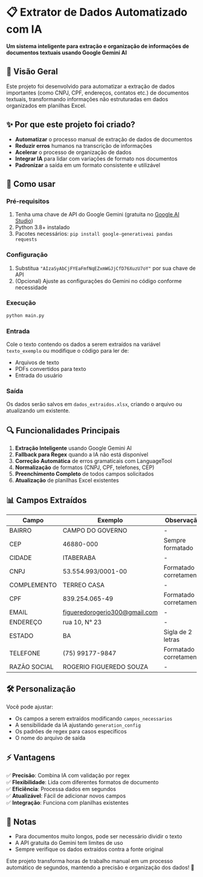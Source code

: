 # 📋 Extrator de Dados Automatizado com IA

**Um sistema inteligente para extração e organização de informações de documentos textuais usando Google Gemini AI**

## 🌟 Visão Geral

Este projeto foi desenvolvido para automatizar a extração de dados importantes (como CNPJ, CPF, endereços, contatos etc.) de documentos textuais, transformando informações não estruturadas em dados organizados em planilhas Excel.

## ✨ Por que este projeto foi criado?

- **Automatizar** o processo manual de extração de dados de documentos
- **Reduzir erros** humanos na transcrição de informações
- **Acelerar** o processo de organização de dados
- **Integrar IA** para lidar com variações de formato nos documentos
- **Padronizar** a saída em um formato consistente e utilizável

## 🚀 Como usar

### Pré-requisitos
1. Tenha uma chave de API do Google Gemini (gratuita no [Google AI Studio](https://aistudio.google.com/))
2. Python 3.8+ instalado
3. Pacotes necessários: `pip install google-generativeai pandas requests`

### Configuração
1. Substitua `"AIzaSyAbCjFYEaFmfNqEZxmWGJjCfD76XuzU7oY"` por sua chave de API
2. (Opcional) Ajuste as configurações do Gemini no código conforme necessidade

### Execução
```bash
python main.py
```

### Entrada
Cole o texto contendo os dados a serem extraídos na variável `texto_exemplo` ou modifique o código para ler de:
- Arquivos de texto
- PDFs convertidos para texto
- Entrada do usuário

### Saída
Os dados serão salvos em `dados_extraidos.xlsx`, criando o arquivo ou atualizando um existente.

## 🔍 Funcionalidades Principais

1. **Extração Inteligente** usando Google Gemini AI
2. **Fallback para Regex** quando a IA não está disponível
3. **Correção Automática** de erros gramaticais com LanguageTool
4. **Normalização** de formatos (CNPJ, CPF, telefones, CEP)
5. **Preenchimento Completo** de todos campos solicitados
6. **Atualização** de planilhas Excel existentes

## 📊 Campos Extraídos

| Campo | Exemplo | Observação |
|-------|---------|------------|
| BAIRRO | CAMPO DO GOVERNO | - |
| CEP | 46880-000 | Sempre formatado |
| CIDADE | ITABERABA | - |
| CNPJ | 53.554.993/0001-00 | Formatado corretamente |
| COMPLEMENTO | TERREO CASA | - |
| CPF | 839.254.065-49 | Formatado corretamente |
| EMAIL | figueredorogerio300@gmail.com | - |
| ENDEREÇO | rua 10, N° 23 | - |
| ESTADO | BA | Sigla de 2 letras |
| TELEFONE | (75) 99177-9847 | Formatado corretamente |
| RAZÃO SOCIAL | ROGERIO FIGUEREDO SOUZA | - |

## 🛠️ Personalização

Você pode ajustar:
- Os campos a serem extraídos modificando `campos_necessarios`
- A sensibilidade da IA ajustando `generation_config`
- Os padrões de regex para casos específicos
- O nome do arquivo de saída

## ⚡ Vantagens

✅ **Precisão**: Combina IA com validação por regex  
✅ **Flexibilidade**: Lida com diferentes formatos de documento  
✅ **Eficiência**: Processa dados em segundos  
✅ **Atualizável**: Fácil de adicionar novos campos  
✅ **Integração**: Funciona com planilhas existentes  

## 📝 Notas

- Para documentos muito longos, pode ser necessário dividir o texto
- A API gratuita do Gemini tem limites de uso
- Sempre verifique os dados extraídos contra a fonte original

Este projeto transforma horas de trabalho manual em um processo automático de segundos, mantendo a precisão e organização dos dados! 🚀
